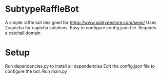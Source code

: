 # SubtypeRaffleBot
A simple raffle bot designed for https://www.subtypestore.com/sean/
Uses 2captcha for captcha solutions.
Easy to configure config.json file.
Requires a catchall domain

# Setup
Run dependencies.py to install all dependencies
Edit the config.json file to configure the bot.
Run main.py

